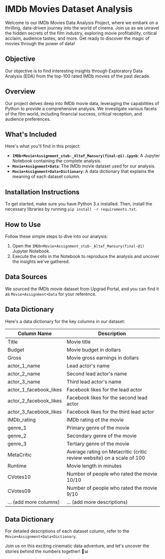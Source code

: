 # IMDb Movies Dataset Analysis

Welcome to our IMDb Movies Data Analysis Project, where we embark on a thrilling, data-driven journey into the world of cinema. Join us as we unravel the hidden secrets of the film industry, exploring movie profitability, critical acclaim, audience tastes, and more. Get ready to discover the magic of movies through the power of data!

## Objective
Our objective is to find interesting insights through Exploratory Data Analysis (EDA) from the top-100 rated IMDb movies of the past decade.

## Overview
Our project delves deep into IMDb movie data, leveraging the capabilities of Python to provide a comprehensive analysis. We investigate various facets of the film world, including financial success, critical reception, and audience preferences.

## What's Included
Here's what you'll find in this project:

- **`IMDb+Movie+Assignment_stub-_Altaf_Mansury(final-@1).ipynb`**: A Jupyter Notebook containing the complete analysis.
- **`Movie+Assignment+Data`**: The IMDb movie dataset used for our analysis.
- **`Movie+Assignment+Data+Dictionary`**: A data dictionary that explains the meaning of each dataset column.

## Installation Instructions
To get started, make sure you have Python 3.x installed. Then, install the necessary libraries by running `pip install -r requirements.txt`.

## How to Use
Follow these simple steps to dive into our analysis:

1. Open the `IMDb+Movie+Assignment_stub-_Altaf_Mansury(final-@1)` Jupyter Notebook.
2. Execute the cells in the Notebook to reproduce the analysis and uncover the insights we've gathered.

## Data Sources
We sourced the IMDb movie dataset from Upgrad Portal, and you can find it as `Movie+Assignment+Data` for your reference.

## Data Dictionary

Here's a data dictionary for the key columns in our dataset:

| Column Name              | Description                                              |
| ------------------------ | -------------------------------------------------------- |
| Title                    | Movie title                                              |
| Budget                   | Movie budget in dollars                                  |
| Gross                    | Movie gross earnings in dollars                         |
| actor_1_name             | Lead actor's name                                       |
| actor_2_name             | Second lead actor's name                                |
| actor_3_name             | Third lead actor's name                                 |
| actor_1_facebook_likes   | Facebook likes for the lead actor                       |
| actor_2_facebook_likes   | Facebook likes for the second lead actor                |
| actor_3_facebook_likes   | Facebook likes for the third lead actor                 |
| IMDb_rating              | IMDb rating of the movie                                |
| genre_1                  | Primary genre of the movie                              |
| genre_2                  | Secondary genre of the movie                            |
| genre_3                  | Tertiary genre of the movie                             |
| MetaCritic               | Average rating on Metacritic (critic review website) on a scale of 100 |
| Runtime                  | Movie length in minutes                                  |
| CVotes10                 | Number of people who rated the movie 10/10              |
| CVotes09                 | Number of people who rated the movie 9/10               |
| ... (add more columns)   | ... (add more descriptions)                             |


## Data Dictionary
For detailed descriptions of each dataset column, refer to the `Movie+Assignment+Data+Dictionary`.

Join us on this exciting cinematic data adventure, and let's uncover the stories behind the numbers together! 🎥📊

